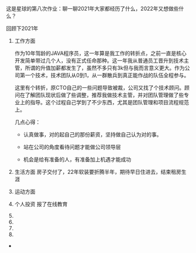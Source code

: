 这是星球的第八次作业：聊一聊2021年大家都经历了什么，2022年又想做些什么？ 

回顾下2021年

1. 工作方面

   ​		作为10年驾龄的JAVA程序员，这一年算是我工作的转折点，之前一直是核心开发简单带过几个人，没有正式任命那种。这一年我从普通员工晋升到技术主管，所谓的升值加薪都发生了，虽然不多只有3k但与我而言意义更大。作为公司第一个技术，技术团队从0到1，从一群散兵到真正能作战的队伍全程参与。

   ​		这里有个转折，原CTO自己的一些问题导致被裁，公司又找了个技术顾问。顾问在了解团队现状后做了些调整，推荐我做技术主管，并对团队管理做了些专业上的指导。这个过程自己学到了不少东西，尤其是团队管理和项目流程规范上。

   几点心得：

   - 认真做事，对的起自己的那份薪资，坚持做自己认为对的事。

   - 站在公司的角度看待问题才能做公司领导层

   - 机会是给有准备的人，有准备加上机遇才能成功

2. 生活方面
   房子交付了，22年软装要折腾半年，期待早日住进去，结束租房生涯

3. 运动方面

4. 个人投资
   报了在线教育

5. 

6. 

7. 

8. 

- 





